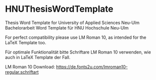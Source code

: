 # HNUThesisWordTemplate
Thesis Word Template for University of Applied Sciences Neu-Ulm
Bachelorarbeit Word Template für HNU Hochschule Neu-Ulm

For perfect compatibility please use LM Roman 10, as intended for the LaTeX Template too.

Für optimale Funktionalität bitte Schriftare LM Roman 10 verwenden, wie auch in LaTeX Template der Fall.


LM Roman 10 Download:
https://de.fonts2u.com/lmroman10-regular.schriftart